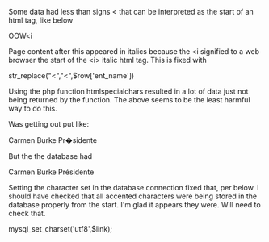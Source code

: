Some data had less than signs < that can be interpreted as the start of an html tag, like below

OOW<i

Page content after this appeared in italics because the <i signified to a web browser the start of the &lt;i&gt; italic html tag.  This is fixed with 

str_replace("<","&lt;",$row['ent_name'])

Using the php function htmlspecialchars resulted in a lot of data just not being returned by the function.  The above seems to be the least harmful way to do this.

Was getting out put like:

Carmen Burke Pr�sidente

But the the database had

Carmen Burke Présidente

Setting the character set in the database connection fixed that, per below.  I should have checked that all accented characters were being stored in the database properly from the start.  I'm glad it appears they were. Will need to check that.

mysql_set_charset('utf8',$link);



